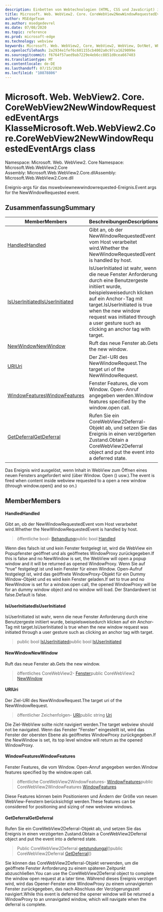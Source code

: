 ```yaml
---
description: Einbetten von Webtechnologien (HTML, CSS und JavaScript) in ihre systemeigenen Anwendungen mit dem Microsoft Edge WebView2-Steuerelement
title: Microsoft. Web. WebView2. Core. CoreWebView2NewWindowRequestedEventArgs
author: MSEdgeTeam
ms.author: msedgedevrel
ms.date: 07/08/2020
ms.topic: reference
ms.prod: microsoft-edge
ms.technology: webview
keywords: Microsoft. Web. WebView2, Core, WebView2, WebView, DotNet, WPF, WinForms, APP, Edge, CoreWebView2, CoreWebView2Controller, Browser Control, Edge HTML, Microsoft. Web. WebView2. Core. CoreWebView2NewWindowRequestedEventArgs
ms.openlocfilehash: 2a2934e1fef6c601155cb4002a0c97ca1629099e
ms.sourcegitcommit: f6764f57aed9ab7229e4eb6cc8851d0cea667403
ms.translationtype: MT
ms.contentlocale: de-DE
ms.lasthandoff: 07/15/2020
ms.locfileid: "10878806"
---
```

# <span data-ttu-id="8068c-104">Microsoft. Web. WebView2. Core. CoreWebView2NewWindowRequestedEventArgs Klasse</span><span class="sxs-lookup"><span data-stu-id="8068c-104">Microsoft.Web.WebView2.Core.CoreWebView2NewWindowRequestedEventArgs class</span></span> 

<span data-ttu-id="8068c-105">Namespace: Microsoft. Web. WebView2. Core </span><span class="sxs-lookup"><span data-stu-id="8068c-105">Namespace: Microsoft.Web.WebView2.Core</span></span>\
<span data-ttu-id="8068c-106">Assembly: Microsoft.Web.WebView2.Core.dll</span><span class="sxs-lookup"><span data-stu-id="8068c-106">Assembly: Microsoft.Web.WebView2.Core.dll</span></span>

<span data-ttu-id="8068c-107">Ereignis-args für das mswebviewnewwindowrequested-Ereignis.</span><span class="sxs-lookup"><span data-stu-id="8068c-107">Event args for the NewWindowRequested event.</span></span>

## <span data-ttu-id="8068c-108">Zusammenfassung</span><span class="sxs-lookup"><span data-stu-id="8068c-108">Summary</span></span>

 <span data-ttu-id="8068c-109">Member</span><span class="sxs-lookup"><span data-stu-id="8068c-109">Members</span></span>                        | <span data-ttu-id="8068c-110">Beschreibungen</span><span class="sxs-lookup"><span data-stu-id="8068c-110">Descriptions</span></span>
--------------------------------|---------------------------------------------
[<span data-ttu-id="8068c-111">Handled</span><span class="sxs-lookup"><span data-stu-id="8068c-111">Handled</span></span>](#handled) | <span data-ttu-id="8068c-112">Gibt an, ob der NewWindowRequestedEvent vom Host verarbeitet wird.</span><span class="sxs-lookup"><span data-stu-id="8068c-112">Whether the NewWindowRequestedEvent is handled by host.</span></span>
[<span data-ttu-id="8068c-113">IsUserInitiated</span><span class="sxs-lookup"><span data-stu-id="8068c-113">IsUserInitiated</span></span>](#isuserinitiated) | <span data-ttu-id="8068c-114">IsUserInitiated ist wahr, wenn die neue Fenster Anforderung durch eine Benutzergeste initiiert wurde, beispielsweisedurch klicken auf ein Anchor-Tag mit target.</span><span class="sxs-lookup"><span data-stu-id="8068c-114">IsUserInitiated is true when the new window request was initiated through a user gesture such as clicking an anchor tag with target.</span></span>
[<span data-ttu-id="8068c-115">NewWindow</span><span class="sxs-lookup"><span data-stu-id="8068c-115">NewWindow</span></span>](#newwindow) | <span data-ttu-id="8068c-116">Ruft das neue Fenster ab.</span><span class="sxs-lookup"><span data-stu-id="8068c-116">Gets the new window.</span></span>
[<span data-ttu-id="8068c-117">URI</span><span class="sxs-lookup"><span data-stu-id="8068c-117">Uri</span></span>](#uri) | <span data-ttu-id="8068c-118">Der Ziel-URI des NewWindowRequest.</span><span class="sxs-lookup"><span data-stu-id="8068c-118">The target uri of the NewWindowRequest.</span></span>
[<span data-ttu-id="8068c-119">WindowFeatures</span><span class="sxs-lookup"><span data-stu-id="8068c-119">WindowFeatures</span></span>](#windowfeatures) | <span data-ttu-id="8068c-120">Fenster Features, die vom Window. Open-Anruf angegeben werden.</span><span class="sxs-lookup"><span data-stu-id="8068c-120">Window features specified by the window.open call.</span></span>
[<span data-ttu-id="8068c-121">GetDeferral</span><span class="sxs-lookup"><span data-stu-id="8068c-121">GetDeferral</span></span>](#getdeferral) | <span data-ttu-id="8068c-122">Rufen Sie ein CoreWebView2Deferral-Objekt ab, und setzen Sie das Ereignis in einen verzögerten Zustand.</span><span class="sxs-lookup"><span data-stu-id="8068c-122">Obtain a CoreWebView2Deferral object and put the event into a deferred state.</span></span>

<span data-ttu-id="8068c-123">Das Ereignis wird ausgelöst, wenn Inhalt in WebView zum Öffnen eines neuen Fensters angefordert wird (über Window. Open () usw.).</span><span class="sxs-lookup"><span data-stu-id="8068c-123">The event is fired when content inside webview requested to a open a new window (through window.open() and so on.)</span></span>

## <span data-ttu-id="8068c-124">Member</span><span class="sxs-lookup"><span data-stu-id="8068c-124">Members</span></span>

#### <span data-ttu-id="8068c-125">Handled</span><span class="sxs-lookup"><span data-stu-id="8068c-125">Handled</span></span> 

<span data-ttu-id="8068c-126">Gibt an, ob der NewWindowRequestedEvent vom Host verarbeitet wird.</span><span class="sxs-lookup"><span data-stu-id="8068c-126">Whether the NewWindowRequestedEvent is handled by host.</span></span>

> <span data-ttu-id="8068c-127">öffentliche bool- [Behandlung](#handled)</span><span class="sxs-lookup"><span data-stu-id="8068c-127">public bool [Handled](#handled)</span></span>

<span data-ttu-id="8068c-128">Wenn dies falsch ist und kein Fenster festgelegt ist, wird die WebView ein Popupfenster geöffnet und als geöffnetes WindowProxy zurückgegeben.</span><span class="sxs-lookup"><span data-stu-id="8068c-128">If this is false and no NewWindow is set, the WebView will open a popup window and it will be returned as opened WindowProxy.</span></span> <span data-ttu-id="8068c-129">Wenn Sie auf "true" festgelegt ist und kein Fenster für einen Window. Open-Aufruf festgelegt ist, wird das geöffnete WindowProxy-Objekt für ein Dummy Window-Objekt und es wird kein Fenster geladen.</span><span class="sxs-lookup"><span data-stu-id="8068c-129">If set to true and no NewWindow is set for a window.open call, the opened WindowProxy will be for an dummy window object and no window will load.</span></span> <span data-ttu-id="8068c-130">Der Standardwert ist false.</span><span class="sxs-lookup"><span data-stu-id="8068c-130">Default is false.</span></span>

#### <span data-ttu-id="8068c-131">IsUserInitiated</span><span class="sxs-lookup"><span data-stu-id="8068c-131">IsUserInitiated</span></span> 

<span data-ttu-id="8068c-132">IsUserInitiated ist wahr, wenn die neue Fenster Anforderung durch eine Benutzergeste initiiert wurde, beispielsweisedurch klicken auf ein Anchor-Tag mit target.</span><span class="sxs-lookup"><span data-stu-id="8068c-132">IsUserInitiated is true when the new window request was initiated through a user gesture such as clicking an anchor tag with target.</span></span>

> <span data-ttu-id="8068c-133">public bool [IsUserInitiated](#isuserinitiated)</span><span class="sxs-lookup"><span data-stu-id="8068c-133">public bool [IsUserInitiated](#isuserinitiated)</span></span>

#### <span data-ttu-id="8068c-134">NewWindow</span><span class="sxs-lookup"><span data-stu-id="8068c-134">NewWindow</span></span> 

<span data-ttu-id="8068c-135">Ruft das neue Fenster ab.</span><span class="sxs-lookup"><span data-stu-id="8068c-135">Gets the new window.</span></span>

> <span data-ttu-id="8068c-136">öffentliches CoreWebView2- [Fenster](#newwindow)</span><span class="sxs-lookup"><span data-stu-id="8068c-136">public CoreWebView2 [NewWindow](#newwindow)</span></span>

#### <span data-ttu-id="8068c-137">URI</span><span class="sxs-lookup"><span data-stu-id="8068c-137">Uri</span></span> 

<span data-ttu-id="8068c-138">Der Ziel-URI des NewWindowRequest.</span><span class="sxs-lookup"><span data-stu-id="8068c-138">The target uri of the NewWindowRequest.</span></span>

> <span data-ttu-id="8068c-139">öffentlicher Zeichenfolgen- [URI](#uri)</span><span class="sxs-lookup"><span data-stu-id="8068c-139">public string [Uri](#uri)</span></span>

<span data-ttu-id="8068c-140">Die Ziel-WebView sollte nicht navigiert werden.</span><span class="sxs-lookup"><span data-stu-id="8068c-140">The target webview should not be navigated.</span></span> <span data-ttu-id="8068c-141">Wenn das Fenster "Fenster" eingestellt ist, wird das Fenster der obersten Ebene als geöffnetes WindowProxy zurückgegeben.</span><span class="sxs-lookup"><span data-stu-id="8068c-141">If the NewWindow is set, its top level window will return as the opened WindowProxy.</span></span>

#### <span data-ttu-id="8068c-142">WindowFeatures</span><span class="sxs-lookup"><span data-stu-id="8068c-142">WindowFeatures</span></span> 

<span data-ttu-id="8068c-143">Fenster Features, die vom Window. Open-Anruf angegeben werden.</span><span class="sxs-lookup"><span data-stu-id="8068c-143">Window features specified by the window.open call.</span></span>

> <span data-ttu-id="8068c-144">öffentliche CoreWebView2WindowFeatures- [WindowFeatures](#windowfeatures)</span><span class="sxs-lookup"><span data-stu-id="8068c-144">public CoreWebView2WindowFeatures [WindowFeatures](#windowfeatures)</span></span>

<span data-ttu-id="8068c-145">Diese Features können beim Positionieren und Ändern der Größe von neuen WebView-Fenstern berücksichtigt werden.</span><span class="sxs-lookup"><span data-stu-id="8068c-145">These features can be considered for positioning and sizing of new webview windows.</span></span>

#### <span data-ttu-id="8068c-146">GetDeferral</span><span class="sxs-lookup"><span data-stu-id="8068c-146">GetDeferral</span></span> 

<span data-ttu-id="8068c-147">Rufen Sie ein CoreWebView2Deferral-Objekt ab, und setzen Sie das Ereignis in einen verzögerten Zustand.</span><span class="sxs-lookup"><span data-stu-id="8068c-147">Obtain a CoreWebView2Deferral object and put the event into a deferred state.</span></span>

> <span data-ttu-id="8068c-148">Public CoreWebView2Deferral [getstundungal](#getdeferral)()</span><span class="sxs-lookup"><span data-stu-id="8068c-148">public CoreWebView2Deferral [GetDeferral](#getdeferral)()</span></span>

<span data-ttu-id="8068c-149">Sie können das CoreWebView2Deferral-Objekt verwenden, um die geöffnete Fenster Anforderung zu einem späteren Zeitpunkt abzuschließen.</span><span class="sxs-lookup"><span data-stu-id="8068c-149">You can use the CoreWebView2Deferral object to complete the window open request at a later time.</span></span> <span data-ttu-id="8068c-150">Während dieses Ereignis verzögert wird, wird das Opener-Fenster eine WindowProxy zu einem unnavigierten Fenster zurückgegeben, das nach Abschluss der Verzögerungszeit navigiert.</span><span class="sxs-lookup"><span data-stu-id="8068c-150">While this event is deferred the opener window will be returned a WindowProxy to an unnavigated window, which will navigate when the deferral is complete.</span></span>

